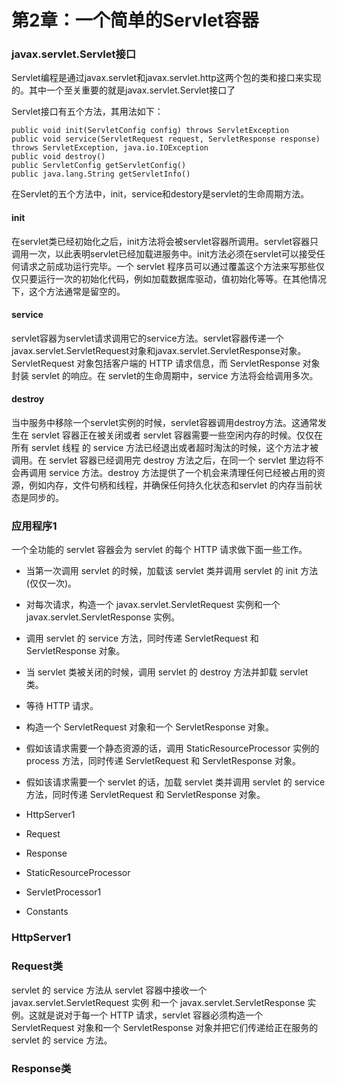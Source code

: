 # 第2章：一个简单的Servlet容器 #

### javax.servlet.Servlet接口 ###

Servlet编程是通过javax.servlet和javax.servlet.http这两个包的类和接口来实现的。其中一个至关重要的就是javax.servlet.Servlet接口了

Servlet接口有五个方法，其用法如下：

	public void init(ServletConfig config) throws ServletException
	public void service(ServletRequest request, ServletResponse response) throws ServletException, java.io.IOException
	public void destroy()
	public ServletConfig getServletConfig()
	public java.lang.String getServletInfo()

在Servlet的五个方法中，init，service和destory是servlet的生命周期方法。

#### init ####

在servlet类已经初始化之后，init方法将会被servlet容器所调用。servlet容器只调用一次，以此表明servlet已经加载进服务中。init方法必须在servlet可以接受任何请求之前成功运行完毕。一个 servlet 程序员可以通过覆盖这个方法来写那些仅仅只要运行一次的初始化代码，例如加载数据库驱动，值初始化等等。在其他情况下，这个方法通常是留空的。

#### service ####

servlet容器为servlet请求调用它的service方法。servlet容器传递一个javax.servlet.ServletRequest对象和javax.servlet.ServletResponse对象。ServletRequest
对象包括客户端的 HTTP 请求信息，而 ServletResponse 对象封装 servlet 的响应。在 servlet的生命周期中，service 方法将会给调用多次。

#### destroy ####

当中服务中移除一个servlet实例的时候，servlet容器调用destroy方法。这通常发生在
servlet 容器正在被关闭或者 servlet 容器需要一些空闲内存的时候。仅仅在所有 servlet 线程
的 service 方法已经退出或者超时淘汰的时候，这个方法才被调用。在 servlet 容器已经调用完
destroy 方法之后，在同一个 servlet 里边将不会再调用 service 方法。destroy 方法提供了一个机会来清理任何已经被占用的资源，例如内存，文件句柄和线程，并确保任何持久化状态和servlet 的内存当前状态是同步的。

### 应用程序1 ###

一个全功能的 servlet 容器会为 servlet 的每个 HTTP 请求做下面一些工作。

* 当第一次调用 servlet 的时候，加载该 servlet 类并调用 servlet 的 init 方法(仅仅一次)。
* 对每次请求，构造一个 javax.servlet.ServletRequest 实例和一个javax.servlet.ServletResponse 实例。
* 调用 servlet 的 service 方法，同时传递 ServletRequest 和 ServletResponse 对象。
* 当 servlet 类被关闭的时候，调用 servlet 的 destroy 方法并卸载 servlet 类。

* 等待 HTTP 请求。
* 构造一个 ServletRequest 对象和一个 ServletResponse 对象。
* 假如该请求需要一个静态资源的话，调用 StaticResourceProcessor 实例的 process 方法，同时传递 ServletRequest 和 ServletResponse 对象。
* 假如该请求需要一个 servlet 的话，加载 servlet 类并调用 servlet 的 service 方法，同时传递 ServletRequest 和 ServletResponse 对象。

* HttpServer1
* Request
* Response
* StaticResourceProcessor
* ServletProcessor1
* Constants

### HttpServer1 ### 

### Request类 ###

servlet 的 service 方法从 servlet 容器中接收一个 javax.servlet.ServletRequest 实例 和一个 javax.servlet.ServletResponse 实例。这就是说对于每一个 HTTP 请求，servlet 容器必须构造一个 ServletRequest 对象和一个 ServletResponse 对象并把它们传递给正在服务的servlet 的 service 方法。

### Response类 ###


